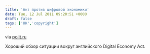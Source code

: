 ```yaml
---
title: 'Акт против цифровой экономики'
date: Tue, 12 Jul 2011 09:20:51 +0000
draft: false
tags: ['UK','copyright']
---
```


via [polit.ru](http://polit.ru/article/2011/07/12/dea/)

Хороший обзор ситуации вокруг английского Digital Economy Act.